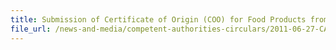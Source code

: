 ```yaml
---
title: Submission of Certificate of Origin (COO) for Food Products from Japan 
file_url: /news-and-media/competent-authorities-circulars/2011-06-27-CA.pdf
---
```

